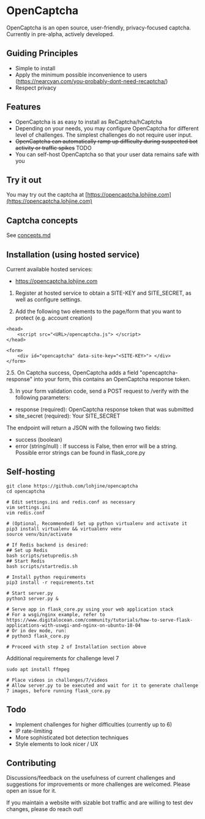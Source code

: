 # OpenCaptcha

OpenCaptcha is an open source, user-friendly, privacy-focused captcha. Currently in pre-alpha, actively developed.

## Guiding Principles

* Simple to install
* Apply the minimum possible inconvenience to users (https://nearcyan.com/you-probably-dont-need-recaptcha/)
* Respect privacy

## Features

* OpenCaptcha is as easy to install as ReCaptcha/hCaptcha
* Depending on your needs, you may configure OpenCaptcha for different level of challenges. The simplest challenges do not require user input.
* ~~OpenCaptcha can automatically ramp up difficulty during suspected bot activity or traffic spikes~~ TODO
* You can self-host OpenCaptcha so that your user data remains safe with you



## Try it out

You may try out the captcha at [https://opencaptcha.lohjine.com](https://opencaptcha.lohjine.com)


## Captcha concepts

See [concepts.md](concepts.md)

## Installation (using hosted service)

Current available hosted services:
* https://opencaptcha.lohjine.com

1. Register at hosted service to obtain a SITE-KEY and SITE_SECRET, as well as configure settings.

2. Add the following two elements to the page/form that you want to protect (e.g. account creation)

```
<head>
    <script src="<URL>/opencaptcha.js"> </script>
</head>
```

```
<form>
    <div id="opencaptcha" data-site-key="<SITE-KEY>"> </div>
</form>
```

2.5. On Captcha success, OpenCaptcha adds a field "opencaptcha-response" into your form, this contains an OpenCaptcha response token.

3. In your form validation code, send a POST request to <URL>/verify with the following parameters:

* response (required): OpenCaptcha response token that was submitted
* site_secret (required): Your SITE_SECRET

The endpoint will return a JSON with the following two fields:

* success (boolean)
* error (string/null) : If success is False, then error will be a string. Possible error strings can be found in flask_core.py



## Self-hosting

```
git clone https://github.com/lohjine/opencaptcha
cd opencaptcha

# Edit settings.ini and redis.conf as necessary
vim settings.ini
vim redis.conf

# (Optional, Recommended) Set up python virtualenv and activate it
pip3 install virtualenv && virtualenv venv
source venv/bin/activate

# If Redis backend is desired:
## Set up Redis
bash scripts/setupredis.sh
## Start Redis
bash scripts/startredis.sh

# Install python requirements
pip3 install -r requirements.txt

# Start server.py
python3 server.py &

# Serve app in flask_core.py using your web application stack
# For a wsgi/nginx example, refer to https://www.digitalocean.com/community/tutorials/how-to-serve-flask-applications-with-uswgi-and-nginx-on-ubuntu-18-04
# Or in dev mode, run:
# python3 flask_core.py

# Proceed with step 2 of Installation section above
```

Additional requirements for challenge level 7

```
sudo apt install ffmpeg

# Place videos in challenges/7/videos
# Allow server.py to be executed and wait for it to generate challenge 7 images, before running flask_core.py
```


## Todo

* Implement challenges for higher difficulties (currently up to 6)
* IP rate-limiting
* More sophisticated bot detection techniques
* Style elements to look nicer / UX


## Contributing

Discussions/feedback on the usefulness of current challenges and suggestions for improvements or more challenges are welcomed. Please open an issue for it.

If you maintain a website with sizable bot traffic and are willing to test dev changes, please do reach out!